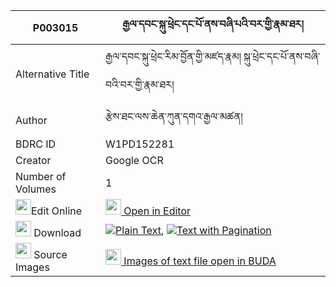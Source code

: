 |P003015|རྒྱལ་དབང་སྐུ་ཕྲེང་དང་པོ་ནས་བཞི་པའི་བར་གྱི་རྣམ་ཐར། 
| --- | --- 
|Alternative Title |རྒྱལ་དབང་སྐུ་ཕྲེང་རིམ་བྱོན་གྱི་མཛད་རྣམ། སྐུ་ཕྲེང་དང་པོ་ནས་བཞི་བའི་བར་གྱི་རྣམ་ཐར།
|Author| རྩེས་ཐང་ལས་ཆེན་ཀུན་དགའ་རྒྱལ་མཚན།
|BDRC ID | W1PD152281
|Creator | Google OCR
|Number of Volumes| 1
|<img width="25" src="https://img.icons8.com/color/25/000000/edit-property.png">Edit Online| [<img width="25" src="https://avatars.githubusercontent.com/u/45091458?s=200&v=4"> Open in Editor](http://editor.openpecha.org/P003015)
|<img width="25" src="https://img.icons8.com/fluent/48/000000/download-2.png"/>  Download | [![](https://img.icons8.com/color/20/000000/txt.png)Plain Text](https://github.com/Openpecha/P003015/releases/download/v2/gyalwang_kutreng_dangpo_ne_shy_plain_P003015.zip), [![](https://img.icons8.com/color/20/000000/txt.png)Text with Pagination](https://github.com/Openpecha/P003015/releases/download/v2/gyalwang_kutreng_dangpo_ne_shy_pages_P003015.zip)
|<img width="25" src="https://img.icons8.com/plasticine/100/000000/pictures-folder.png"/>  Source Images | [<img width="25" src="https://library.bdrc.io/icons/BUDA-small.svg"> Images of text file open in BUDA](https://library.bdrc.io/show/bdr:W1PD152281)